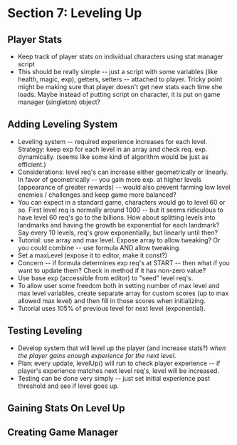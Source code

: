 # Section 7: Leveling Up
## Player Stats
* Keep track of player stats on individual characters using stat manager script
* This should be really simple -- just a script with some variables (like health, magic, exp), getters, setters -- attached to player. Tricky point might be making sure that player doesn't get new stats each time she loads. Maybe instead of putting script on character, it is put on game manager (singleton) object?
## Adding Leveling System
* Leveling system -- required experience increases for each level. Strategy: keep exp for each level in an array and check req. exp. dynamically. (seems like some kind of algorithm would be just as efficient.)
* Considerations: level req's can increase either geometrically or linearly. In favor of geometrically -- you gain more exp. at higher levels (appearance of greater rewards) -- would also prevent farming low level enemies / challenges and keep game more balanced?
* You can expect in a standard game, characters would go to level 60 or so.  First level req is normally around 1000 -- but it seems ridiculous to have level 60 req's go to the billions.  How about splitting levels into landmarks and having the growth be exponential for each landmark?  Say every 10 levels, req's grow exponentially, but linearly until then?
* Tutorial: use array and max level. Expose array to allow tweaking?  Or you could combine -- use formula AND allow tweaking.
* Set a maxLevel (expose it to editor, make it const?)
* Concern -- if formula determines exp req's at START -- then what if you want to update them?  Check in method if it has non-zero value?
* Use base exp (accessible from editor) to "seed" level req's.
* To allow user some freedom both in setting number of max level and max level variables, create separate array for custom scores (up to max allowed max level) and then fill in those scores when initializing.
* Tutorial uses 105% of previous level for next level (exponential).
## Testing Leveling
* Develop system that will level up the player (and increase stats?) _when the player gains enough experience for the next level_.
* Plan: every update, levelUp() will run to check player experience -- if player's experience matches next level req's, level will be increased.
* Testing can be done very simply -- just set initial experience past threshold and see if level goes up.
## Gaining Stats On Level Up
## Creating Game Manager